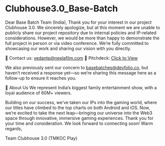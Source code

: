 # Clubhouse3.0_Base-Batch
Dear Base Batch Team (India),
Thank you for your interest in our project Clubhouse 3.0.
We sincerely apologize, but at this moment we are unable to publicly share our project repository due to internal policies and IP-related considerations.
However, we would be more than happy to demonstrate the full project in person or via video conference. We’re fully committed to showcasing our work and sharing our vision with you directly.

📩 Contact us: vedantp@neelafilm.com
📄 Pitchdeck: [Click to View]([url](https://www.papermark.com/view/cm8e74x2k000el403nhcccl6v))

We also previously sent our concern to basebatches@devfolio.co, but haven’t received a response yet—so we’re sharing this message here as a follow-up to ensure it reaches you.


👋 About Us
We represent India’s biggest family entertainment show, with a loyal audience of 60M+ viewers.

Building on our success, we’ve taken our IPs into the gaming world, where our titles have climbed to the top charts on both Android and iOS. Now, we’re excited to take the next leap—bringing our universe into the Web3 space through innovative, immersive gaming experiences.
Thank you for your time and consideration. We look forward to connecting soon!
Warm regards,

Team Clubhouse 3.0 (TMKOC Play)
